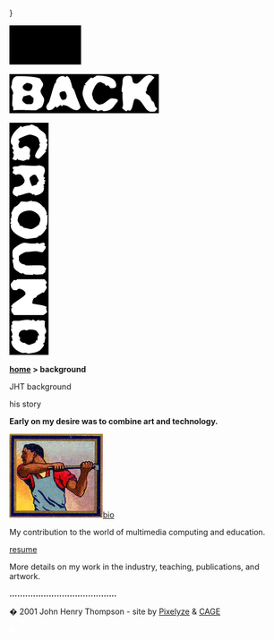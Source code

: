 }  

  

![](images/johnhenry1.gif)

![](images/tin_back.gif)

![](images/tin_ground.gif)

**[home](index.html) > background**

JHT background

  
his story

**Early on my desire was to combine art and technology.**

![](images/stampman_left.jpg)[bio](bio.html)

My contribution to the world of multimedia computing and education.

[resume](resume.html)

More details on my work in the industry, teaching, publications, and artwork.

  
  
  

**.........................................**

� 2001 John Henry Thompson - site by [Pixelyze](http://www.pixelyze.com/) & [CAGE](http://www.cage.nl/)

![](images/spacer.gif)
